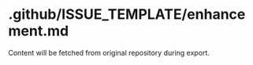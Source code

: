 # .github/ISSUE_TEMPLATE/enhancement.md

Content will be fetched from original repository during export.